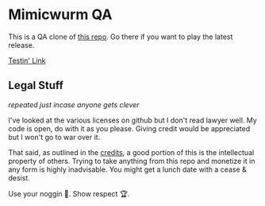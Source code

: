 # Mimicwurm QA

This is a QA clone of [this repo](https://github.com/grousewood-games/solforge). Go there if you want to play the latest release.

[Testin' Link](https://james-rae.github.io/sfmwqa/play/)

## Legal Stuff

_repeated just incase anyone gets clever_

I've looked at the various licenses on github but I don't read lawyer well. My code is open, do with it as you please. Giving credit would be appreciated but I won't go to war over it.

That said, as outlined in the [credits](https://grousewood-games.github.io/solforge/docs/faq#credits), a good portion of this is the intellectual property of others. Trying to take anything from this repo and monetize it in any form is highly inadvisable. You might get a lunch date with a cease & desist.

Use your noggin :brain:. Show respect :trophy:.